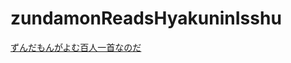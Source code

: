 # zundamonReadsHyakuninIsshu

[ずんだもんがよむ百人一首なのだ](https://pome-ta.github.io/zundamonReadsHyakuninIsshu/)
